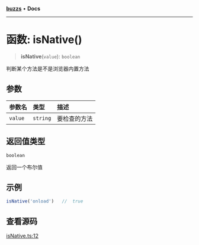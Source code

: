 [**buzzs**](../README.md) • **Docs**

***

# 函数: isNative()

> **isNative**(`value`): `boolean`

判断某个方法是不是浏览器内置方法

## 参数

| 参数名 | 类型 | 描述 |
| :------ | :------ | :------ |
| `value` | `string` | 要检查的方法 |

## 返回值类型

`boolean`

返回一个布尔值

## 示例

```ts
isNative('onload')   //  true
```

## 查看源码

[isNative.ts:12](https://github.com/Leexiaop/buzz/blob/1bf6be662b62c3cc29c31979dd4941f9cefb5af2/src/isNative.ts#L12)
